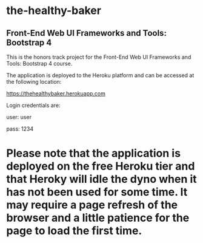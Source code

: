 # the-healthy-baker

## Front-End Web UI Frameworks and Tools: Bootstrap 4

This is the honors track project for the Front-End Web UI Frameworks and Tools: Bootstrap 4 course.

The application is deployed to the Heroku platform and can be accessed at the following location:

https://thehealthybaker.herokuapp.com

Login credentials are:

user: user

pass: 1234

# Please note that the application is deployed on the free Heroku tier and that Heroky will idle the dyno when it has not been used for some time. It may require a page refresh of the browser and a little patience for the page to load the first time.
